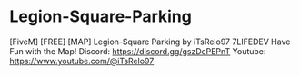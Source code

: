# Legion-Square-Parking
[FiveM] [FREE] [MAP] Legion-Square Parking by iTsRelo97 7LIFEDEV
Have Fun with the Map!
Discord: https://discord.gg/gszDcPEPnT
Youtube: https://www.youtube.com/@iTsRelo97
